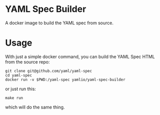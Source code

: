 YAML Spec Builder
=================

A docker image to build the YAML spec from source.

# Usage

With just a simple docker command, you can build the YAML Spec HTML from the
source repo:


```
git clone git@github.com/yaml/yaml-spec
cd yaml-spec
docker run -v $PWD:/yaml-spec yamlio/yaml-spec-builder
```

or just run this:

```
make run
```

which will do the same thing.
